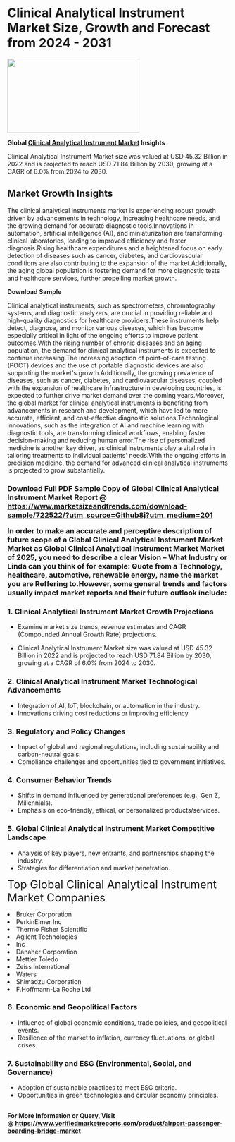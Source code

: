 <H1>Clinical Analytical Instrument Market Size, Growth and Forecast from 2024 - 2031</H1><img class="aligncenter size-medium wp-image-584254" src="https://thirdeyenews.in/wp-content/uploads/2024/09/Global-Market-Research-300x168.jpeg" alt="" width="300" height="168" /><p><strong>Global&nbsp;<a href="https://www.marketsizeandtrends.com/download-sample/722522/?utm_source=Github8j?utm_medium=201">Clinical Analytical Instrument Market</a> Insights</strong></p><p>Clinical Analytical Instrument Market size was valued at USD 45.32 Billion in 2022 and is projected to reach USD 71.84 Billion by 2030, growing at a CAGR of 6.0% from 2024 to 2030.</p><p><h2>Market Growth Insights</h2> <p>The clinical analytical instruments market is experiencing robust growth driven by advancements in technology, increasing healthcare needs, and the growing demand for accurate diagnostic tools.Innovations in automation, artificial intelligence (AI), and miniaturization are transforming clinical laboratories, leading to improved efficiency and faster diagnosis.Rising healthcare expenditures and a heightened focus on early detection of diseases such as cancer, diabetes, and cardiovascular conditions are also contributing to the expansion of the market.Additionally, the aging global population is fostering demand for more diagnostic tests and healthcare services, further propelling market growth.</p> <p><strong>Download Sample</strong></p> <p>Clinical analytical instruments, such as spectrometers, chromatography systems, and diagnostic analyzers, are crucial in providing reliable and high-quality diagnostics for healthcare providers.These instruments help detect, diagnose, and monitor various diseases, which has become especially critical in light of the ongoing efforts to improve patient outcomes.With the rising number of chronic diseases and an aging population, the demand for clinical analytical instruments is expected to continue increasing.The increasing adoption of point-of-care testing (POCT) devices and the use of portable diagnostic devices are also supporting the market's growth.Additionally, the growing prevalence of diseases, such as cancer, diabetes, and cardiovascular diseases, coupled with the expansion of healthcare infrastructure in developing countries, is expected to further drive market demand over the coming years.Moreover, the global market for clinical analytical instruments is benefiting from advancements in research and development, which have led to more accurate, efficient, and cost-effective diagnostic solutions.Technological innovations, such as the integration of AI and machine learning with diagnostic tools, are transforming clinical workflows, enabling faster decision-making and reducing human error.The rise of personalized medicine is another key driver, as clinical instruments play a vital role in tailoring treatments to individual patients' needs.With the ongoing efforts in precision medicine, the demand for advanced clinical analytical instruments is projected to grow substantially.<h3></p><p><span class=""><strong>Download Full PDF Sample Copy of Global Clinical Analytical Instrument Market Report</strong> @ <a href="https://www.marketsizeandtrends.com/download-sample/722522/?utm_source=Github8j?utm_medium=201" target="_blank">https://www.marketsizeandtrends.com/download-sample/722522/?utm_source=Github8j?utm_medium=201</a></span></p><p>In order to make an accurate and perceptive description of future scope of a Global&nbsp;Clinical Analytical Instrument Market Market as Global&nbsp;Clinical Analytical Instrument Market Market of 2025, you need to describe a clear Vision &ndash; What Industry or Linda can you think of for example: Quote from a Technology, healthcare, automotive, renewable energy, name the market you are Reffering to.However, some general trends and factors usually impact market reports and their future outlook include:</p><h3>1.&nbsp;<strong>Clinical Analytical Instrument Market Growth Projections</strong></h3><ul><li>Examine market size trends, revenue estimates and CAGR (Compounded Annual Growth Rate) projections.</li><li><p>Clinical Analytical Instrument Market size was valued at USD 45.32 Billion in 2022 and is projected to reach USD 71.84 Billion by 2030, growing at a CAGR of 6.0% from 2024 to 2030.</p></li></ul><h3>2.&nbsp;<strong>Clinical Analytical Instrument Market Technological Advancements</strong></h3><ul><li>Integration of AI, IoT, blockchain, or automation in the industry.</li><li>Innovations driving cost reductions or improving efficiency.</li></ul><h3>3.&nbsp;<strong>Regulatory and Policy Changes</strong></h3><ul><li>Impact of global and regional regulations, including sustainability and carbon-neutral goals.</li><li>Compliance challenges and opportunities tied to government initiatives.</li></ul><h3>4.&nbsp;<strong>Consumer Behavior Trends</strong></h3><ul><li>Shifts in demand influenced by generational preferences (e.g., Gen Z, Millennials).</li><li>Emphasis on eco-friendly, ethical, or personalized products/services.</li></ul><h3>5.&nbsp;<strong>Global Clinical Analytical Instrument Market Competitive Landscape</strong></h3><ul><li>Analysis of key players, new entrants, and partnerships shaping the industry.</li><li>Strategies for differentiation and market penetration.</li></ul><p data-pm-slice="1 1 []"><span style="color: inherit; font-family: inherit; font-size: 25px;">Top Global Clinical Analytical Instrument Market Companies</span></p><div class="" data-test-id=""><p><li>Bruker Corporation</li><li> PerkinElmer Inc</li><li> Thermo Fisher Scientific</li><li> Agilent Technologies</li><li> Inc</li><li> Danaher Corporation</li><li> Mettler Toledo</li><li> Zeiss International</li><li> Waters</li><li> Shimadzu Corporation</li><li> F.Hoffmann-La Roche Ltd</li></p></div><h3>6.&nbsp;<strong>Economic and Geopolitical Factors</strong></h3><ul><li>Influence of global economic conditions, trade policies, and geopolitical events.</li><li>Resilience of the market to inflation, currency fluctuations, or global crises.</li></ul><h3>7.&nbsp;<strong>Sustainability and ESG (Environmental, Social, and Governance)</strong></h3><ul><li>Adoption of sustainable practices to meet ESG criteria.</li><li>Opportunities in green technologies and circular economy principles.</li></ul><h2><strong style="font-size: 14px;">For More Information or Query, Visit @&nbsp;</strong><a style="background-color: #ffffff; font-size: 14px;" href="https://www.marketsizeandtrends.com/report/clinical-analytical-instrument-market/" target="_blank">https://www.verifiedmarketreports.com/product/airport-passenger-boarding-bridge-market</a></h2>